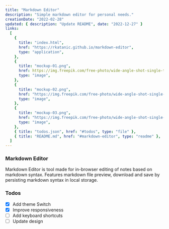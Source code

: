 ```yaml
---
title: "Markdown Editor"
description: "Simple markdown editor for personal needs."
creationDate: "2022-02-28"
updated: { description: "Update README", date: "2022-12-27" }
links:
  [
    {
      title: "index.html",
      href: "https://rkatanic.github.io/markdown-editor",
      type: "application",
    },
    {
      title: "mockup-01.png",
      href: https://img.freepik.com/free-photo/wide-angle-shot-single-tree-growing-clouded-sky-during-sunset-surrounded-by-grass_181624-22807.jpg"",
      type: "image",
    },
    {
      title: "mockup-02.png",
      href: "https://img.freepik.com/free-photo/wide-angle-shot-single-tree-growing-clouded-sky-during-sunset-surrounded-by-grass_181624-22807.jpg",
      type: "image",
    },
    {
      title: "mockup-03.png",
      href: "https://img.freepik.com/free-photo/wide-angle-shot-single-tree-growing-clouded-sky-during-sunset-surrounded-by-grass_181624-22807.jpg",
      type: "image",
    },
    { title: "todos.json", href: "#todos", type: "file" },
    { title: "README.md", href: "#markdown-editor", type: "readme" },
  ]
---
```


### Markdown Editor

Markdown Editor is tool made for in-browser editing of notes based on markdown syntax.
Features markdown file preview, download and save by persisting markdown syntax in local storage.

### Todos

- [x] Add theme Switch
- [x] Improve responsiveness
- [ ] Add keyboard shortcuts
- [ ] Update design
